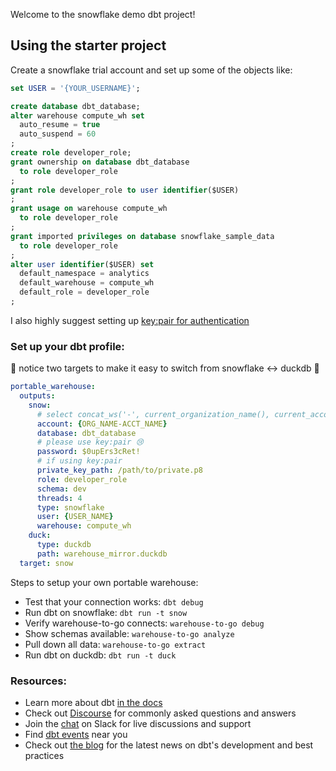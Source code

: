 Welcome to the snowflake demo dbt project!

## Using the starter project

Create a snowflake trial account and set up some of the objects like:

```sql
set USER = '{YOUR_USERNAME}';

create database dbt_database;
alter warehouse compute_wh set
  auto_resume = true
  auto_suspend = 60
;
create role developer_role;
grant ownership on database dbt_database
  to role developer_role
;
grant role developer_role to user identifier($USER)
;
grant usage on warehouse compute_wh
  to role developer_role
;
grant imported privileges on database snowflake_sample_data
  to role developer_role
;
alter user identifier($USER) set
  default_namespace = analytics
  default_warehouse = compute_wh
  default_role = developer_role
;
```

I also highly suggest setting up [key:pair for authentication](https://docs.snowflake.com/en/user-guide/key-pair-auth#generate-the-private-key)

### Set up your dbt profile:

🥳 notice two targets to make it easy to switch from snowflake <-> duckdb 🥳

```yml
portable_warehouse:
  outputs:
    snow:
      # select concat_ws('-', current_organization_name(), current_account_name());
      account: {ORG_NAME-ACCT_NAME} 
      database: dbt_database
      # please use key:pair 😢
      password: $0upErs3cRet!
      # if using key:pair
      private_key_path: /path/to/private.p8
      role: developer_role
      schema: dev
      threads: 4
      type: snowflake
      user: {USER_NAME}
      warehouse: compute_wh
    duck:
      type: duckdb
      path: warehouse_mirror.duckdb
  target: snow
```

Steps to setup your own portable warehouse:
  - Test that your connection works: `dbt debug`
  - Run dbt on snowflake: `dbt run -t snow`
  - Verify warehouse-to-go connects: `warehouse-to-go debug`
  - Show schemas available: `warehouse-to-go analyze`
  - Pull down all data: `warehouse-to-go extract`
  - Run dbt on duckdb: `dbt run -t duck`


### Resources:
- Learn more about dbt [in the docs](https://docs.getdbt.com/docs/introduction)
- Check out [Discourse](https://discourse.getdbt.com/) for commonly asked questions and answers
- Join the [chat](https://community.getdbt.com/) on Slack for live discussions and support
- Find [dbt events](https://events.getdbt.com) near you
- Check out [the blog](https://blog.getdbt.com/) for the latest news on dbt's development and best practices
